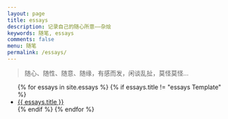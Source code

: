 ```yaml
---
layout: page
title: essays
description: 记录自己的随心所意——杂烩
keywords: 随笔, essays
comments: false
menu: 随笔
permalink: /essays/
---
```


<!--随笔页面代码设置  -->
> 随心、随性、随意、随缘，有感而发，闲谈乱扯，莫怪莫怪...

<ul class="listing">
{% for essays in site.essays %}
{% if essays.title != "essays Template" %}
<li class="listing-item"><a href="{{ essays.url }}">{{ essays.title }}</a></li>
{% endif %}
{% endfor %}
</ul>
